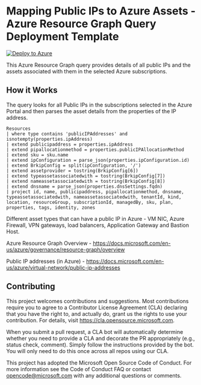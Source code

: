 # Mapping Public IPs to Azure Assets - Azure Resource Graph Query Deployment Template
[![Deploy to Azure](https://aka.ms/deploytoazurebutton)](https://portal.azure.com/#create/Microsoft.Template/uri/https%3A%2F%2Fraw.githubusercontent.com%2FAzure%2FAzure-Network-Security%2Fmaster%2FCross%2520Product%2FNetSec%2520Queries%2FMapping%2520Public%2520IPs%2520to%2520Azure%2520Assets%2FAzPIPtoAssetQuerydeploy.json)

This Azure Resource Graph query provides details of all public IPs and the assets associated with them in the selected Azure subscriptions.

## How it Works
The query looks for all Public IPs in the subscriptions selected in the Azure Portal and then parses the asset details from the properties of the IP address.

```
Resources
| where type contains 'publicIPAddresses' and isnotempty(properties.ipAddress)
| extend publicipaddress = properties.ipAddress
| extend pipallocationmethod = properties.publicIPAllocationMethod
| extend sku = sku.name
| extend ipConfiguration = parse_json(properties.ipConfiguration.id)
| extend BrkipConfig = split(ipConfiguration, '/')
| extend assetprovider = tostring(BrkipConfig[6])
| extend typeassetassociatedwith = tostring(BrkipConfig[7])
| extend nameassetassociatedwith = tostring(BrkipConfig[8])
| extend dnsname = parse_json(properties.dnsSettings.fqdn)
| project id, name, publicipaddress, pipallocationmethod, dnsname, typeassetassociatedwith, nameassetassociatedwith, tenantId, kind, location, resourceGroup, subscriptionId, managedBy, sku, plan, properties, tags, identity, zones
```

Different asset types that can have a public IP in Azure - VM NIC, Azure Firewall, VPN gateways, load balancers, Application Gateway and Bastion Host.

Azure Resource Graph Overview - https://docs.microsoft.com/en-us/azure/governance/resource-graph/overview

Public IP addresses (in Azure) - https://docs.microsoft.com/en-us/azure/virtual-network/public-ip-addresses

## Contributing
This project welcomes contributions and suggestions. Most contributions require you to agree to a Contributor License Agreement (CLA) declaring that you have the right to, and actually do, grant us the rights to use your contribution. For details, visit https://cla.opensource.microsoft.com.

When you submit a pull request, a CLA bot will automatically determine whether you need to provide a CLA and decorate the PR appropriately (e.g., status check, comment). Simply follow the instructions provided by the bot. You will only need to do this once across all repos using our CLA.

This project has adopted the Microsoft Open Source Code of Conduct. For more information see the Code of Conduct FAQ or contact opencode@microsoft.com with any additional questions or comments.

